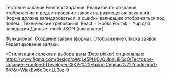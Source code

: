 Тестовое задание Frontend
Задание: Реализовать создание, отображение и редактирование заявок на размещение вакансий. Форма должна валидироваться, а ошибки валидации отображаться под полем.  Технические требования:
React + Hooks Formik + Yup для валидации Данные: mock JSON (или аналог)

Функционал: Создание заявки (форма). Отображение списка заявок. Редактирование заявки.

\*Стилизация селекта и выбора даты (Date picker) опционально https://www.figma.com/design/oWqLe5PHj0vQJIpnLI8SgQ/Тестовое-задание-Frontend-Developer-ФКУ-%22Налог-Сервис%22?node-id=1-647&t=WjakEw6qQqnLL3oz-0
